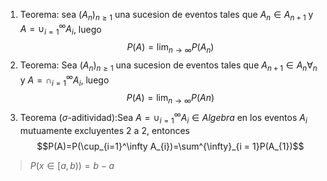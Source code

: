 1. Teorema: sea $(A_{n})_{n\geq 1 }$ una sucesion de eventos tales que $A_{n} \in A_{n+1}$ y $A = \cup_{i=1}^\infty A_{i}$, luego $$P(A)= \lim_{ n \to  \infty}P(A_{n})  $$
2. Teorema: Sea $(A_{n})_{n\geq 1}$ una sucesion de eventos tales que $A_{n+1}\in A_{n} \forall_{n}$ y $A=\cap_{i=1}^\infty A_{i}$, luego $$P(A)=\lim_{ n \to \infty } P(An)$$
3. Teorema ($\sigma$-aditividad):Sea $A = \cup_{i=1}^\infty A_{i} \in Algebra$ en los eventos $A_{i}$ mutuamente excluyentes 2 a 2, entonces $$P(A)=P(\cup_{i=1}^\infty A_{i})=\sum^{\infty}_{i = 1}P(A_{1})$$  
>$P(x\in[a,b))=b-a$